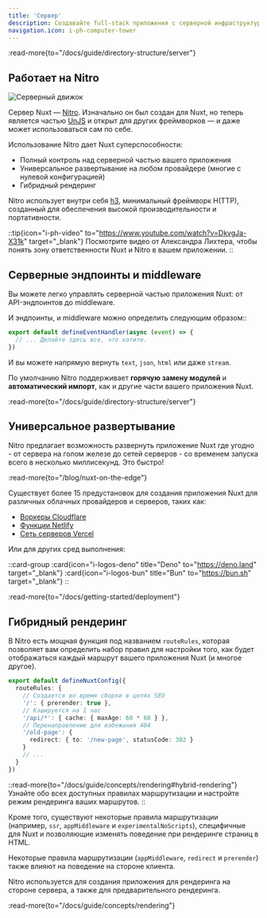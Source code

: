 ```yaml
---
title: 'Сервер'
description: Создавайте full-stack приложения с серверной инфраструктурой Nuxt. Вы можете извлекать данные из своей базы данных или другого сервера, создавать API или даже генерировать статический серверный контент, такой как карта сайта или RSS-канал — все это из одной кодовой базы.
navigation.icon: i-ph-computer-tower
---
```


:read-more{to="/docs/guide/directory-structure/server"}

## Работает на Nitro

![Серверный движок](/assets/docs/getting-started/server.svg)

Сервер Nuxt — [Nitro](https://github.com/nitrojs/nitro). Изначально он был создан для Nuxt, но теперь является частью [UnJS](https://unjs.io) и открыт для других фреймворков — и даже может использоваться сам по себе.

Использование Nitro дает Nuxt суперспособности:

- Полный контроль над серверной частью вашего приложения
- Универсальное развертывание на любом провайдере (многие с нулевой конфигурацией)
- Гибридный рендеринг

Nitro использует внутри себя [h3](https://github.com/unjs/h3), минимальный фреймворк H(TTP), созданный для обеспечения высокой производительности и портативности.

::tip{icon="i-ph-video" to="https://www.youtube.com/watch?v=DkvgJa-X31k" target="_blank"}
Посмотрите видео от Александра Лихтера, чтобы понять зону ответственности Nuxt и Nitro в вашем приложении.
::

## Серверные эндпоинты и middleware

Вы можете легко управлять серверной частью приложения Nuxt: от API-эндпоинтов до middleware.

И эндпоинты, и middleware можно определить следующим образом::

```ts twoslash [server/api/test.ts]
export default defineEventHandler(async (event) => {
  // ... Делайте здесь все, что хотите.
})
```

И вы можете напрямую вернуть `text`, `json`, `html` или даже `stream`.

По умолчанию Nitro поддерживает **горячую замену модулей** и **автоматический импорт**, как и другие части вашего приложения Nuxt.

:read-more{to="/docs/guide/directory-structure/server"}

## Универсальное развертывание

Nitro предлагает возможность развернуть приложение Nuxt где угодно - от сервера на голом железе до сетей серверов - со временем запуска всего в несколько миллисекунд. Это быстро!

:read-more{to="/blog/nuxt-on-the-edge"}

Существует более 15 предустановок для создания приложения Nuxt для различных облачных провайдеров и серверов, таких как:

- [Воркеры Cloudflare](https://workers.cloudflare.com)
- [Функции Netlify](https://www.netlify.com/products/functions)
- [Сеть серверов Vercel](https://vercel.com/docs/edge-network/overview)

Или для других сред выполнения:

::card-group
  :card{icon="i-logos-deno" title="Deno" to="https://deno.land" target="_blank"}
  :card{icon="i-logos-bun" title="Bun" to="https://bun.sh" target="_blank"}
::

:read-more{to="/docs/getting-started/deployment"}

## Гибридный рендеринг

В Nitro есть мощная функция под названием `routeRules`, которая позволяет вам определить набор правил для настройки того, как будет отображаться каждый маршрут вашего приложения Nuxt (и многое другое).

```ts twoslash [nuxt.config.ts]
export default defineNuxtConfig({
  routeRules: {
    // Создается во время сборки в целях SEO
    '/': { prerender: true },
    // Кэшируется на 1 час
    '/api/*': { cache: { maxAge: 60 * 60 } },
    // Перенаправление для избежания 404
    '/old-page': {
      redirect: { to: '/new-page', statusCode: 302 }
    }
    // ...
  }
})
```

::read-more{to="/docs/guide/concepts/rendering#hybrid-rendering"}
Узнайте обо всех доступных правилах маршрутизации и настройте режим рендеринга ваших маршрутов.
::

Кроме того, существуют некоторые правила маршрутизации (например, `ssr`, `appMiddleware` и `experimentalNoScripts`), специфичные для Nuxt и позволяющие изменять поведение при рендеринге страниц в HTML.

Некоторые правила маршрутизации (`appMiddleware`, `redirect` и `prerender`) также влияют на поведение на стороне клиента.

Nitro используется для создания приложения для рендеринга на стороне сервера, а также для предварительного рендеринга.

:read-more{to="/docs/guide/concepts/rendering"}
